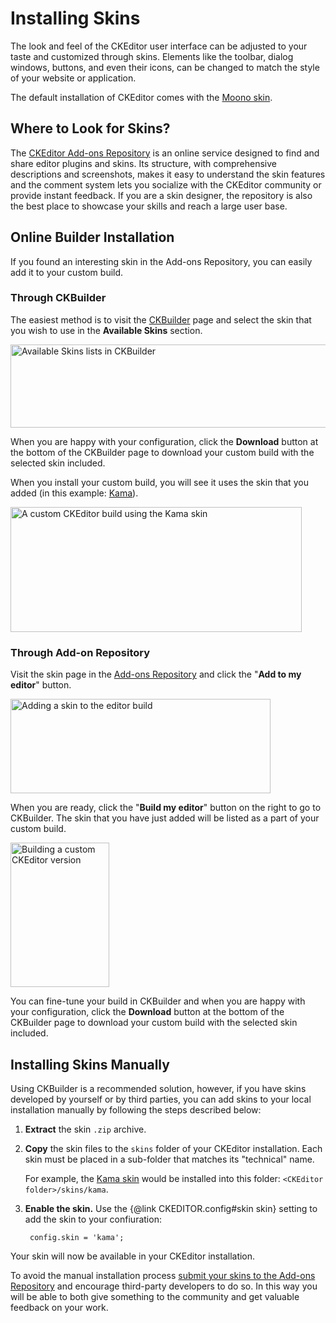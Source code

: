 <!--
Copyright (c) 2003-2016, CKSource - Frederico Knabben. All rights reserved.
For licensing, see LICENSE.md.
-->

# Installing Skins

The look and feel of the CKEditor user interface can be adjusted to your taste and customized through skins. Elements like the toolbar, dialog windows, buttons, and even their icons, can be changed to match the style of your website or application.

The default installation of CKEditor comes with the [Moono skin](http://ckeditor.com/addon/moono).

## Where to Look for Skins?

The [CKEditor Add-ons Repository](http://ckeditor.com/addons/plugins) is an online service designed to find and share editor plugins and skins. Its structure, with comprehensive descriptions and screenshots, makes it easy to understand the skin features and the comment system lets you socialize with the CKEditor community or provide instant feedback. If you are a skin designer, the repository is also the best place to showcase your skills and reach a large user base.

## Online Builder Installation

If you found an interesting skin in the Add-ons Repository, you can easily add it to your custom build.

### Through CKBuilder

The easiest method is to visit the [CKBuilder](http://ckeditor.com/builder) page and select the skin that you wish to use in the **Available Skins** section.

<img src="guides/dev_skins/add_skin_ckbuilder_3.png" alt="Available Skins lists in CKBuilder" width="779" height="133">

When you are happy with your configuration, click the **Download** button at the bottom of the CKBuilder page to download your custom build with the selected skin included.

When you install your custom build, you will see it uses the skin that you added (in this example: [Kama](http://ckeditor.com/addon/kama)).

<img src="guides/dev_skins/add_skin_ckbuilder_4.png" alt="A custom CKEditor build using the Kama skin" width="466" height="200">

### Through Add-on Repository

Visit the skin page in the [Add-ons Repository](http://ckeditor.com/addons/skins/all) and click the "**Add to my editor**" button.

<img src="guides/dev_skins/add_skin_ckbuilder_1.png" alt="Adding a skin to the editor build" width="416" height="151">

When you are ready, click the "**Build my editor**" button on the right to go to CKBuilder. The skin that you have just added will be listed as a part of your custom build.

<img src="guides/dev_skins/add_skin_ckbuilder_2.png" alt="Building a custom CKEditor version" width="158" height="231">

You can fine-tune your build in CKBuilder and when you are happy with your configuration, click the **Download** button at the bottom of the CKBuilder page to download your custom build with the selected skin included.

## Installing Skins Manually

Using CKBuilder is a recommended solution, however, if you have skins developed by yourself or by third parties, you can add skins to your local installation manually by following the steps described below:

1. **Extract** the skin `.zip` archive.

2. **Copy** the skin files to the `skins` folder of your CKEditor installation. Each skin must be placed in a sub-folder that matches its "technical" name.

	For example, the [Kama skin](http://ckeditor.com/addon/kama) would be installed into this folder: `<CKEditor folder>/skins/kama`.

3. **Enable the skin.** Use the {@link CKEDITOR.config#skin skin} setting to add the skin to your confiuration:

		config.skin = 'kama';
	
Your skin will now be available in your CKEditor installation.

<p class="tip">
	To avoid the manual installation process <a href="http://ckeditor.com/add/skin">submit your skins to the Add-ons Repository</a> and encourage third-party developers to do so. In this way you will be able to both give something to the community and get valuable feedback on your work.
</p>